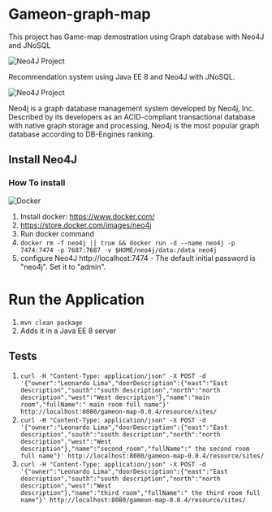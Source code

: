 # Gameon-graph-map

This project has Game-map demostration using Graph database with Neo4J and JNoSQL

![Neo4J Project](https://jnosql.github.io/images/home_logo.png)


Recommendation system using Java EE 8 and Neo4J with JNoSQL.


![Neo4J Project](https://jnosql.github.io/img/logos/neo4j.png)

Neo4j is a graph database management system developed by Neo4j, Inc. Described by its developers as an ACID-compliant transactional database with native graph storage and processing, Neo4j is the most popular graph database according to DB-Engines ranking.

## Install Neo4J

### How To install


![Docker](https://www.docker.com/sites/default/files/horizontal_large.png)


1. Install docker: https://www.docker.com/
1. https://store.docker.com/images/neo4j
1. Run docker command
1. `docker rm -f neo4j || true && docker run -d --name neo4j -p 7474:7474 -p 7687:7687 -v $HOME/neo4j/data:/data neo4j`
1. configure Neo4J http://localhost:7474 - The default initial password is "neo4j". Set it to "admin".

# Run the Application
1. `mvn clean package`
1. Adds it in a Java EE 8 server


## Tests

1. `curl -H "Content-Type: application/json" -X POST -d '{"owner":"Leonardo Lima","doorDescription":{"east":"East description","south":"south description","north":"north description","west":"West description"},"name":"main room","fullName":" main room full name"}' http://localhost:8080/gameon-map-0.0.4/resource/sites/`
1. `curl -H "Content-Type: application/json" -X POST -d '{"owner":"Leonardo Lima","doorDescription":{"east":"East description","south":"south description","north":"north description","west":"West description"},"name":"second_room","fullName":" the second room full name"}' http://localhost:8080/gameon-map-0.0.4/resource/sites/`
1. `curl -H "Content-Type: application/json" -X POST -d '{"owner":"Leonardo Lima","doorDescription":{"east":"East description","south":"south description","north":"north description","west":"West description"},"name":"third_room","fullName":" the third room full name"}' http://localhost:8080/gameon-map-0.0.4/resource/sites/`
